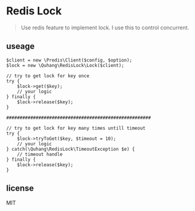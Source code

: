 # Redis Lock

> Use redis feature to implement lock.
> I use this to control concurrent.

## useage

```
$client = new \Predis\Client($config, $option);
$lock = new \Quhang\RedisLock\Lock($client);

// try to get lock for key once
try {
    $lock->get($key);
    // your logic
} finally {
    $lock->release($key);
}

######################################################

// try to get lock for key many times untill timeout
try {
    $lock->tryToGet($key, $timeout = 10);
    // your logic
} catch(\Quhang\RedisLock\TimeoutException $e) {
    // timeout handle
} finally {
    $lock->release($key);
}
```

## license
MIT
